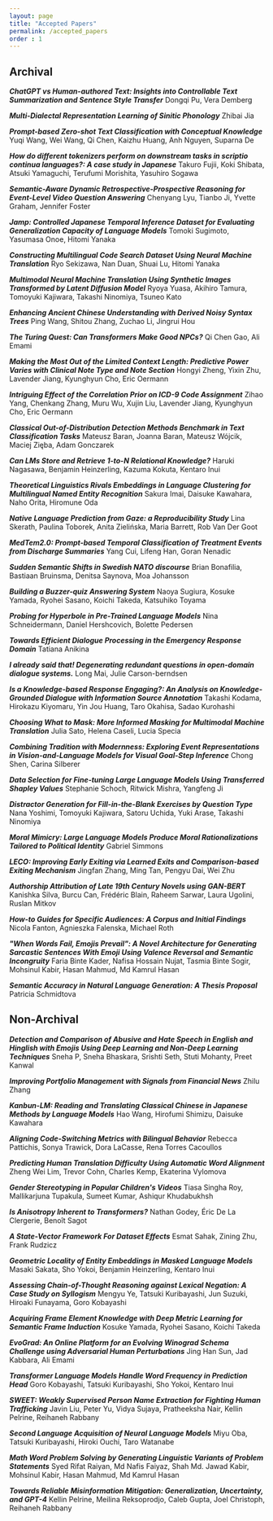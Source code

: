 ```yaml
---
layout: page
title: "Accepted Papers"
permalink: /accepted_papers
order : 1
---
```


## Archival

***ChatGPT vs Human-authored Text: Insights into Controllable Text Summarization and Sentence Style Transfer*** 
Dongqi Pu, Vera Demberg

***Multi-Dialectal Representation Learning of Sinitic Phonology*** 
Zhibai Jia

***Prompt-based Zero-shot Text Classification with Conceptual Knowledge*** 
Yuqi Wang, Wei Wang, Qi Chen, Kaizhu Huang, Anh Nguyen, Suparna De

***How do different tokenizers perform on downstream tasks in scriptio continua languages?: A case study in Japanese*** 
Takuro Fujii, Koki Shibata, Atsuki Yamaguchi, Terufumi Morishita, Yasuhiro Sogawa

***Semantic-Aware Dynamic Retrospective-Prospective Reasoning for Event-Level Video Question Answering*** 
Chenyang Lyu, Tianbo Ji, Yvette Graham, Jennifer Foster

***Jamp: Controlled Japanese Temporal Inference Dataset for Evaluating Generalization Capacity of Language Models*** 
Tomoki Sugimoto, Yasumasa Onoe, Hitomi Yanaka

***Constructing Multilingual Code Search Dataset Using Neural Machine Translation*** 
Ryo Sekizawa, Nan Duan, Shuai Lu, Hitomi Yanaka

***Multimodal Neural Machine Translation Using Synthetic Images Transformed by Latent Diffusion Model*** 
Ryoya Yuasa, Akihiro Tamura, Tomoyuki Kajiwara, Takashi Ninomiya, Tsuneo Kato

***Enhancing Ancient Chinese Understanding with Derived Noisy Syntax Trees*** 
Ping Wang, Shitou Zhang, Zuchao Li, Jingrui Hou

***The Turing Quest: Can Transformers Make Good NPCs?*** 
Qi Chen Gao, Ali Emami

***Making the Most Out of the Limited Context Length: Predictive Power Varies with Clinical Note Type and Note Section*** 
Hongyi Zheng, Yixin Zhu, Lavender Jiang, Kyunghyun Cho, Eric Oermann

***Intriguing Effect of the Correlation Prior on ICD-9 Code Assignment*** 
Zihao Yang, Chenkang Zhang, Muru Wu, Xujin Liu, Lavender Jiang, Kyunghyun Cho, Eric Oermann

***Classical Out-of-Distribution Detection Methods Benchmark in Text Classification Tasks*** 
Mateusz Baran, Joanna Baran, Mateusz Wójcik, Maciej Zięba, Adam Gonczarek

***Can LMs Store and Retrieve 1-to-N Relational Knowledge?*** 
Haruki Nagasawa, Benjamin Heinzerling, Kazuma Kokuta, Kentaro Inui

***Theoretical Linguistics Rivals Embeddings in Language Clustering for Multilingual Named Entity Recognition*** 
Sakura Imai, Daisuke Kawahara, Naho Orita, Hiromune Oda

***Native Language Prediction from Gaze: a Reproducibility Study*** 
Lina Skerath, Paulina Toborek, Anita Zielińska, Maria Barrett, Rob Van Der Goot

***MedTem2.0: Prompt-based Temporal Classification of Treatment Events from Discharge Summaries*** 
Yang Cui, Lifeng Han, Goran Nenadic

***Sudden Semantic Shifts in Swedish NATO discourse*** 
Brian Bonafilia, Bastiaan Bruinsma, Denitsa Saynova, Moa Johansson

***Building a Buzzer-quiz Answering System*** 
Naoya Sugiura, Kosuke Yamada, Ryohei Sasano, Koichi Takeda, Katsuhiko Toyama

***Probing for Hyperbole in Pre-Trained Language Models*** 
Nina Schneidermann, Daniel Hershcovich, Bolette Pedersen

***Towards Efficient Dialogue Processing in the Emergency Response Domain*** 
Tatiana Anikina

***I already said that! Degenerating redundant questions in open-domain dialogue systems.*** 
Long Mai, Julie Carson-berndsen

***Is a Knowledge-based Response Engaging?: An Analysis on Knowledge-Grounded Dialogue with Information Source Annotation*** 
Takashi Kodama, Hirokazu Kiyomaru, Yin Jou Huang, Taro Okahisa, Sadao Kurohashi

***Choosing What to Mask: More Informed Masking for Multimodal Machine Translation*** 
Julia Sato, Helena Caseli, Lucia Specia

***Combining Tradition with Modernness: Exploring Event Representations in Vision-and-Language Models for Visual Goal-Step Inference*** 
Chong Shen, Carina Silberer

***Data Selection for Fine-tuning Large Language Models Using Transferred Shapley Values*** 
Stephanie Schoch, Ritwick Mishra, Yangfeng Ji

***Distractor Generation for Fill-in-the-Blank Exercises by Question Type*** 
Nana Yoshimi, Tomoyuki Kajiwara, Satoru Uchida, Yuki Arase, Takashi Ninomiya

***Moral Mimicry: Large Language Models Produce Moral Rationalizations Tailored to Political Identity*** 
Gabriel Simmons

***LECO: Improving Early Exiting via Learned Exits and Comparison-based Exiting Mechanism*** 
Jingfan Zhang, Ming Tan, Pengyu Dai, Wei Zhu

***Authorship Attribution of Late 19th Century Novels using GAN-BERT*** 
Kanishka Silva, Burcu Can, Frédéric Blain, Raheem Sarwar, Laura Ugolini, Ruslan Mitkov

***How-to Guides for Specific Audiences: A Corpus and Initial Findings*** 
Nicola Fanton, Agnieszka Falenska, Michael Roth

***"When Words Fail, Emojis Prevail": A Novel Architecture for Generating Sarcastic Sentences With Emoji Using Valence Reversal and Semantic Incongruity*** 
Faria Binte Kader, Nafisa Hossain Nujat, Tasmia Binte Sogir, Mohsinul Kabir, Hasan Mahmud, Md Kamrul Hasan

***Semantic Accuracy in Natural Language Generation: A Thesis Proposal*** 
Patricia Schmidtova

## Non-Archival

***Detection and Comparison of Abusive and Hate Speech in English and Hinglish with Emojis Using Deep Learning and Non-Deep Learning Techniques*** 
Sneha P, Sneha Bhaskara, Srishti Seth, Stuti Mohanty, Preet Kanwal

***Improving Portfolio Management with Signals from Financial News*** 
Zhilu Zhang

***Kanbun-LM: Reading and Translating Classical Chinese in Japanese Methods by Language Models*** 
Hao Wang, Hirofumi Shimizu, Daisuke Kawahara

***Aligning Code-Switching Metrics with Bilingual Behavior*** 
Rebecca Pattichis, Sonya Trawick, Dora LaCasse, Rena Torres Cacoullos

***Predicting Human Translation Difficulty Using Automatic Word Alignment*** 
Zheng Wei Lim, Trevor Cohn, Charles Kemp, Ekaterina Vylomova

***Gender Stereotyping in Popular Children's Videos*** 
Tiasa Singha Roy, Mallikarjuna Tupakula, Sumeet Kumar, Ashiqur Khudabukhsh

***Is Anisotropy Inherent to Transformers?*** 
Nathan Godey, Éric De La Clergerie, Benoît Sagot

***A State-Vector Framework For Dataset Effects*** 
Esmat Sahak, Zining Zhu, Frank Rudzicz

***Geometric Locality of Entity Embeddings in Masked Language Models*** 
Masaki Sakata, Sho Yokoi, Benjamin Heinzerling, Kentaro Inui

***Assessing Chain-of-Thought Reasoning against Lexical Negation: A Case Study on Syllogism*** 
Mengyu Ye, Tatsuki Kuribayashi, Jun Suzuki, Hiroaki Funayama, Goro Kobayashi

***Acquiring Frame Element Knowledge with Deep Metric Learning for Semantic Frame Induction*** 
Kosuke Yamada, Ryohei Sasano, Koichi Takeda

***EvoGrad: An Online Platform for an Evolving Winograd Schema Challenge using Adversarial Human Perturbations*** 
Jing Han Sun, Jad Kabbara, Ali Emami

***Transformer Language Models Handle Word Frequency in Prediction Head*** 
Goro Kobayashi, Tatsuki Kuribayashi, Sho Yokoi, Kentaro Inui

***SWEET: Weakly Supervised Person Name Extraction for Fighting Human Trafficking*** 
Javin Liu, Peter Yu, Vidya Sujaya, Pratheeksha Nair, Kellin Pelrine, Reihaneh Rabbany

***Second Language Acquisition of Neural Language Models*** 
Miyu Oba, Tatsuki Kuribayashi, Hiroki Ouchi, Taro Watanabe

***Math Word Problem Solving by Generating Linguistic Variants of Problem Statements*** 
Syed Rifat Raiyan, Md Nafis Faiyaz, Shah Md. Jawad Kabir, Mohsinul Kabir, Hasan Mahmud, Md Kamrul Hasan

***Towards Reliable Misinformation Mitigation: Generalization, Uncertainty, and GPT-4*** 
Kellin Pelrine, Meilina Reksoprodjo, Caleb Gupta, Joel Christoph, Reihaneh Rabbany
